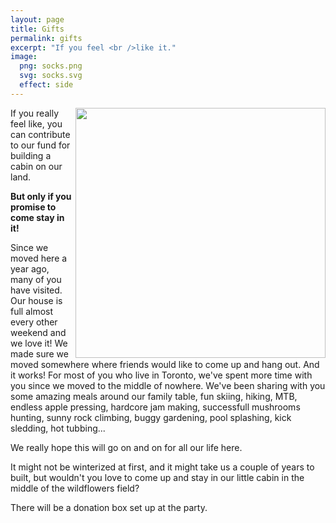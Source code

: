 ```yaml
---
layout: page
title: Gifts
permalink: gifts
excerpt: "If you feel <br />like it."
image:
  png: socks.png
  svg: socks.svg
  effect: side
---
```

<img src="../../img/tiny.jpg" width="400px" align="right">


If you really feel like, you can contribute to our fund for building a cabin on our land.

**But only if you promise to come stay in it!**

Since we moved here a year ago, many of you have visited. Our house is full almost every other weekend and we love it! We made sure we moved somewhere where friends would like to come up and hang out. And it works!  For most of you who live in Toronto, we've spent more time with you since we moved to the middle of nowhere. We've been sharing with you some amazing meals around our family table, fun skiing, hiking, MTB, endless apple pressing, hardcore jam making, successfull mushrooms hunting, sunny rock climbing, buggy gardening, pool splashing, kick sledding, hot tubbing...

We really hope this will go on and on for all our life here.

It might not be winterized at first, and it might take us a couple of years to built, but wouldn't you love to come up and stay in our little cabin in the middle of the wildflowers field?

There will be a donation box set up at the party.
